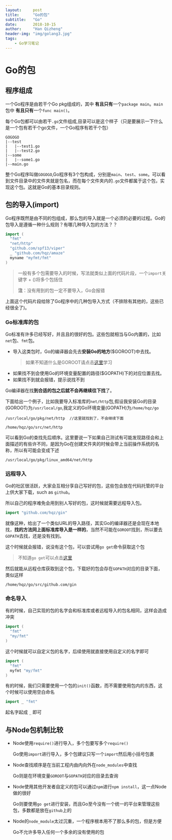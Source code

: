 ```yaml
---
layout:     post
title:      "Go的包"
subtitle:   "Go"
date:       2018-10-15
author:     "Han Qizheng"
header-img: "img/golang3.jpg"
tags:
    - Go学习笔记
---
```


# Go的包

## 程序组成
一个Go程序是由若干个Go pkg组成的，其中 **有且只有**一个`package main`。`main`包中 **有且只有**一个`func main()`。

每个Go包都可以由若干`.go`文件组成,目录可以是这个样子（只是要展示一下什么是一个包有若干个go文件，一个Go程序有若干个包）

```
GOGOGO
|--test
|   |--test1.go
|   |--test2.go
|--some
|   |--some1.go
|--main.go
```
整个Go程序叫做`GOGOGO`,Go程序有3个包构成，分别是`main`、`test`、`some`。可以看到文件目录中的文件夹就是包名，而在每个文件夹内的`.go`文件都属于这个包，实现这个包。这就是Go的基本目录规则。

## 包的导入(import)
Go程序既然是由不同的包组成，那么包的导入就是一个必须的必要的过程。Go的包导入是遵循一种什么规则？有哪几种导入包的方法？？

```go
import (
  "fmt"
  "net/http"
  "github.com/spf13/viper"
  _ "github.com/hqz/amaze"
  myname "myfmt/fmt"
)
```
> 一般有多个包需要导入的时候，写法就类似上面的代码片段，一个`import`关键字 + ()将多个包括住
> 
> **注**：没有用到的包一定不要导入，Go会报错

上面这个代码片段给除了Go程序中的几种包导入方式（不排除有其他的，这些已经很全了)。

### Go标准库的包
Go标准有许多已经写好，并且且的很好的包。这些包就相当与Go内置的，比如`net`包、`fmt`包。

- 导入这类包时，Go的编译器会先去**安装Go的地方**($GOROOT)中去找。
  > 如果不知道什么是GOROOT请点击[这里](https://github.com/hanqizheng/Go-Learning/blob/master/%E5%9F%BA%E6%9C%AC%E8%AF%AD%E6%B3%95/GOENV.md)学习
- 如果找不到会使用Go的环境变量配置的路径($GOPATH)下的对应位置去找。
- 如果找不到就会报错，提示说找不到

Go编译器在找**到合适的包之后就不会再继续往下找**了。

下面给出一个例子，比如我要导入标准库的`net/http`包,假设我安装Go的目录(GOROOT)为`/usr/local/go`,我定义的Go环境变量(GOPATH)为`/home/hqz/go`
```
/usr/local/go/pkg/net/http  //这里就找到了，不会继续下面

/home/hqz/go/src/net/http
```
可以看到Go的查找先后顺序。这里要说一下如果自己测试有可能发现路径会和上面描述的有些许不同，是因为Go在创建文件夹的时候会带上当前操作系统的名称，所以有可能会变成下述
```
/usr/local/go/pkg/linux_amd64/net/http
```

### 远程导入
Go的社区很活跃，大家会互相分享自己写好的包，这些包会放在代码托管的平台上供大家下载，such as `github`。

所以自己的程序难免会用到别人写好的包，这时候就需要远程导入包。

```go
import "github.com/hqz/gin"
```
就像这种，给出了一个类似URL的导入路径，其实Go的编译器还是会现在本地找，**找的方法同上面标准库导入是一样的**，当然不可能在`GOROOT`找到，所以要去`GOPATH`去找，还是没有找到。

这个时候就会报错，说没有这个包，可以尝试用`go get`命令获取这个包

> 不知道`go get`可以点击[这里](https://github.com/hanqizheng/Go-Learning/blob/master/%E5%9F%BA%E6%9C%AC%E8%AF%AD%E6%B3%95/GOCMD.md)

然后就能从远程仓库获取到这个包，下载好的包会存在`GOPATH`对应的目录下面，类似这样

```
/home/hqz/go/src/github.com/gin
```
### 命名导入
有的时候，自己实现的包的名字会和标准库或者远程导入的包名相同，这样会造成冲突
```go
import (
  "fmt"
  "my/fmt"
)
```
这个时候就可以自定义包的名字，后续使用就直接使用自定义的名字即可

```go
import (
  "fmt"
  myfmt "my/fmt"
)
```
有的时候，我们只需要使用一个包的`init()`函数，而不需要使用包内的东西，这个时候可以使用空白命名

```go
import _ "fmt"
```
起名字起成 `_` 即可


## 与Node包机制比较
- Node使用`require()`进行导入，多个包要写多个`require()`
  
  Go使用`import`进行导入，多个包建议只写一个`import`然后用小括号包裹

- Node查找顺序是在当前工程内由内向外在`node_modules`中查找

  Go则是在环境变量`GOROOT`与`GOPATH`对应的目录去查询

- Node使用其他开发者自定义的包可以通过`npm`进行`npm install`，这一点Node做的很好

  Go则要使用`go get`进行安装，而且Go至今没有一个统一的平台来管理这些包，多数都是放在`github`上的

- Node的`node_module`太过沉重，一个程序根本用不了那么多的包，但是方便

  Go不允许多导入任何一个多余的没有使用的包

